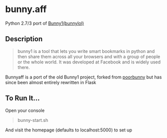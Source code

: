 # bunny.aff

Python 2.7/3 port of [Bunny1(bunnylol)](https://github.com/ccheever/bunny1)

## Description

> bunny1 is a tool that lets you write smart bookmarks in python and then share them across all your browsers and with a
> group of people or the whole world. It was developed at Facebook and is widely used there.

Bunnyaff is a port of the old Bunny1 project, forked from [poorbunny](https://github.com/kstain/poorbunny) but has since been almost entirely rewritten in Flask

## To Run It...

Open your console

> bunny-start.sh

And visit the homepage (defaults to localhost:5000) to set up
